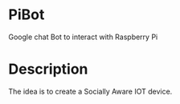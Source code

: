 PiBot
=====

Google chat Bot to interact with Raspberry Pi

Description
===========

The idea is to create a Socially Aware IOT device. 
